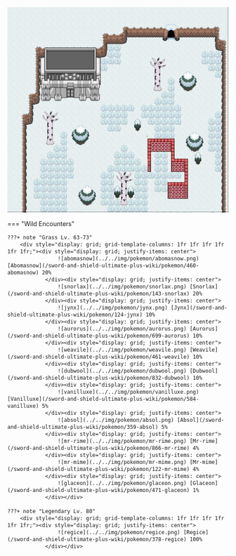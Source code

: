 <img src="../../img/routes/Resting Spot Entrance (Crown Tundra).png" alt="Resting Spot Entrance (Crown Tundra)"/>

=== "Wild Encounters"


	???+ note "Grass Lv. 63-73"
		<div style="display: grid; grid-template-columns: 1fr 1fr 1fr 1fr 1fr 1fr;"><div style="display: grid; justify-items: center">
                    ![abomasnow](../../img/pokemon/abomasnow.png) [Abomasnow](/sword-and-shield-ultimate-plus-wiki/pokemon/460-abomasnow) 20%
                </div><div style="display: grid; justify-items: center">
                    ![snorlax](../../img/pokemon/snorlax.png) [Snorlax](/sword-and-shield-ultimate-plus-wiki/pokemon/143-snorlax) 20%
                </div><div style="display: grid; justify-items: center">
                    ![jynx](../../img/pokemon/jynx.png) [Jynx](/sword-and-shield-ultimate-plus-wiki/pokemon/124-jynx) 10%
                </div><div style="display: grid; justify-items: center">
                    ![aurorus](../../img/pokemon/aurorus.png) [Aurorus](/sword-and-shield-ultimate-plus-wiki/pokemon/699-aurorus) 10%
                </div><div style="display: grid; justify-items: center">
                    ![weavile](../../img/pokemon/weavile.png) [Weavile](/sword-and-shield-ultimate-plus-wiki/pokemon/461-weavile) 10%
                </div><div style="display: grid; justify-items: center">
                    ![dubwool](../../img/pokemon/dubwool.png) [Dubwool](/sword-and-shield-ultimate-plus-wiki/pokemon/832-dubwool) 10%
                </div><div style="display: grid; justify-items: center">
                    ![vanilluxe](../../img/pokemon/vanilluxe.png) [Vanilluxe](/sword-and-shield-ultimate-plus-wiki/pokemon/584-vanilluxe) 5%
                </div><div style="display: grid; justify-items: center">
                    ![absol](../../img/pokemon/absol.png) [Absol](/sword-and-shield-ultimate-plus-wiki/pokemon/359-absol) 5%
                </div><div style="display: grid; justify-items: center">
                    ![mr-rime](../../img/pokemon/mr-rime.png) [Mr-rime](/sword-and-shield-ultimate-plus-wiki/pokemon/866-mr-rime) 4%
                </div><div style="display: grid; justify-items: center">
                    ![mr-mime](../../img/pokemon/mr-mime.png) [Mr-mime](/sword-and-shield-ultimate-plus-wiki/pokemon/122-mr-mime) 4%
                </div><div style="display: grid; justify-items: center">
                    ![glaceon](../../img/pokemon/glaceon.png) [Glaceon](/sword-and-shield-ultimate-plus-wiki/pokemon/471-glaceon) 1%
                </div></div>

	???+ note "Legendary Lv. 80"
		<div style="display: grid; grid-template-columns: 1fr 1fr 1fr 1fr 1fr 1fr;"><div style="display: grid; justify-items: center">
                    ![regice](../../img/pokemon/regice.png) [Regice](/sword-and-shield-ultimate-plus-wiki/pokemon/378-regice) 100%
                </div></div>



